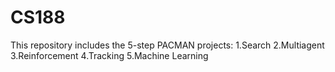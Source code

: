 # CS188
This repository includes the 5-step PACMAN projects:
1.Search
2.Multiagent
3.Reinforcement
4.Tracking
5.Machine Learning
